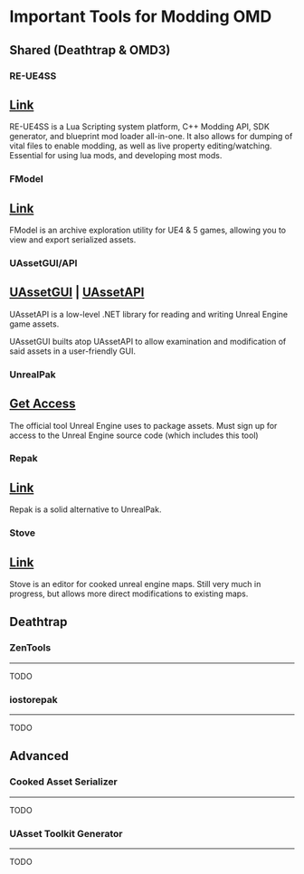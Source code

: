 # Important Tools for Modding OMD

## Shared (Deathtrap & OMD3)

### RE-UE4SS
[Link](https://github.com/UE4SS-RE/RE-UE4SS)
---
RE-UE4SS is a Lua Scripting system platform, C++ Modding API, SDK generator, and blueprint mod loader all-in-one. It also allows for dumping of vital files to enable modding, as well as live property editing/watching. Essential for using lua mods, and developing most mods.

### FModel
[Link](https://github.com/4sval/FModel)
---
FModel is an archive exploration utility for UE4 & 5 games, allowing you to view and export serialized assets.

### UAssetGUI/API
[UAssetGUI](https://github.com/atenfyr/UAssetGUI) | [UAssetAPI](https://github.com/atenfyr/UAssetAPI)
---
UAssetAPI is a low-level .NET library for reading and writing Unreal Engine game assets.

UAssetGUI builts atop UAssetAPI to allow examination and modification of said assets in a user-friendly GUI.

### UnrealPak
[Get Access](https://github.com/EpicGames/Signup)
---
The official tool Unreal Engine uses to package assets. Must sign up for access to the Unreal Engine source code (which includes this tool)

### Repak
[Link](https://github.com/trumank/repak)
---
Repak is a solid alternative to UnrealPak.

### Stove
[Link](https://github.com/bananaturtlesandwich/stove)
---
Stove is an editor for cooked unreal engine maps. Still very much in progress, but allows more direct modifications to existing maps.

## Deathtrap

### ZenTools
---
TODO

### iostorepak
---
TODO

## Advanced

### Cooked Asset Serializer
---
TODO

### UAsset Toolkit Generator
---
TODO

